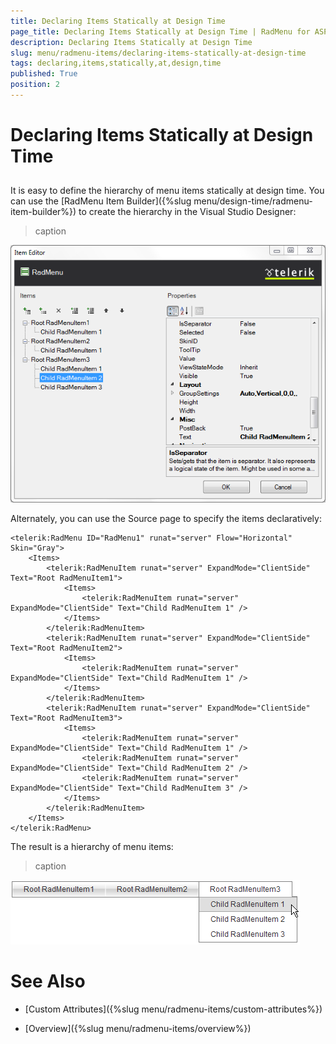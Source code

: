 ```yaml
---
title: Declaring Items Statically at Design Time
page_title: Declaring Items Statically at Design Time | RadMenu for ASP.NET AJAX Documentation
description: Declaring Items Statically at Design Time
slug: menu/radmenu-items/declaring-items-statically-at-design-time
tags: declaring,items,statically,at,design,time
published: True
position: 2
---
```


# Declaring Items Statically at Design Time

## 

It is easy to define the hierarchy of menu items statically at design time. You can use the [RadMenu Item Builder]({%slug menu/design-time/radmenu-item-builder%}) to create the hierarchy in the Visual Studio Designer:
>caption 

![Sample RadMenu](images/menu_samplemenu.png)

Alternately, you can use the Source page to specify the items declaratively:

````ASP.NET
<telerik:RadMenu ID="RadMenu1" runat="server" Flow="Horizontal" Skin="Gray">
    <Items>
        <telerik:RadMenuItem runat="server" ExpandMode="ClientSide" Text="Root RadMenuItem1">
            <Items>
                <telerik:RadMenuItem runat="server" ExpandMode="ClientSide" Text="Child RadMenuItem 1" />
            </Items>
        </telerik:RadMenuItem>
        <telerik:RadMenuItem runat="server" ExpandMode="ClientSide" Text="Root RadMenuItem2">
            <Items>
                <telerik:RadMenuItem runat="server" ExpandMode="ClientSide" Text="Child RadMenuItem 1" />
            </Items>
        </telerik:RadMenuItem>
        <telerik:RadMenuItem runat="server" ExpandMode="ClientSide" Text="Root RadMenuItem3">
            <Items>
                <telerik:RadMenuItem runat="server" ExpandMode="ClientSide" Text="Child RadMenuItem 1" />
                <telerik:RadMenuItem runat="server" ExpandMode="ClientSide" Text="Child RadMenuItem 2" />
                <telerik:RadMenuItem runat="server" ExpandMode="ClientSide" Text="Child RadMenuItem 3" />
            </Items>
        </telerik:RadMenuItem>
    </Items>
</telerik:RadMenu>
````

The result is a hierarchy of menu items:


>caption 

![RadMenu Hierarchy of Items](images/menu_hierarchyofitems.png)

# See Also

 * [Custom Attributes]({%slug menu/radmenu-items/custom-attributes%})

 * [Overview]({%slug menu/radmenu-items/overview%})
